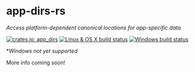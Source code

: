 # app-dirs-rs
*Access platform-dependent canonical locations for app-specific data*

[![crates.io: app_dirs](https://img.shields.io/crates/v/app_dirs.svg?label=crates.io%3A%20app_dirs)](https://crates.io/crates/app_dirs)
[![Linux & OS X build status](https://img.shields.io/travis/AndyBarron/app-dirs-rs.svg?label=Linux%20%26%20OS%20X%20builds)](https://travis-ci.org/AndyBarron/app-dirs-rs)
[![Windows build status](https://img.shields.io/appveyor/ci/AndyBarron/app-dirs-rs.svg?label=Windows%20builds)](https://ci.appveyor.com/project/AndyBarron/app-dirs-rs)

**Windows not yet supported*

More info coming soon!
